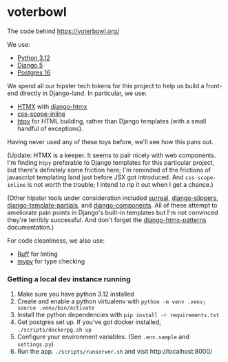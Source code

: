 # voterbowl

The code behind https://voterbowl.org/

We use:

- [Python 3.12](https://www.python.org/)
- [Django 5](https://www.djangoproject.com/)
- [Postgres 16](https://www.postgresql.org/)

We spend all our hipster tech tokens for this project to help us build a front-end directly in Django-land. In particular, we use:

- [HTMX](https://htmx.org/) with [django-htmx](https://github.com/adamchainz/django-htmx)
- [css-scope-inline](https://github.com/gnat/css-scope-inline)
- [htpy](https://htpy.dev/) for HTML building, rather than Django templates (with a small handful of exceptions).

Having never used any of these toys before, we'll see how this pans out.

(Update: HTMX is a keeper. It seems to pair nicely with web components. I'm finding `htpy` preferable to Django templates for this particular project, but there's definitely some friction here; I'm reminded of the frictions of javascript templating land just before JSX got introduced. And `css-scope-inline` is not worth the trouble; I intend to rip it out when I get a chance.)

(Other hipster tools under consideration included [surreal](https://github.com/gnat/surreal?tab=readme-ov-file), [django-slippers](https://github.com/mixxorz/slippers), [django-template-partials](https://github.com/carltongibson/django-template-partials), and [django-components](https://github.com/EmilStenstrom/django-components). All of these attempt to ameliorate pain points in Django's built-in templates but I'm not convinced they're terribly successful. And don't forget the [django-htmx-patterns](https://github.com/spookylukey/django-htmx-patterns/) documentation.)

For code cleanliness, we also use:

- [Ruff](https://github.com/astral-sh/ruff) for linting
- [mypy](https://mypy-lang.org/) for type checking

### Getting a local dev instance running

1. Make sure you have python 3.12 installed
1. Create and enable a python virtualenv with `python -m venv .venv; source .venv/bin/activate`
1. Install the python dependencies with `pip install -r requirements.txt`
1. Get postgres set up. If you've got docker installed, `./scripts/dockerpg.sh up`
1. Configure your environment variables. (See `.env.sample` and `settings.py`)
1. Run the app. `./scripts/runserver.sh` and visit http://localhost:8000/
